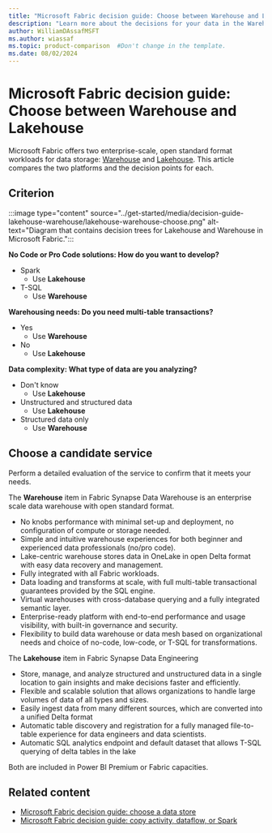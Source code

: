```yaml
---
title: "Microsoft Fabric decision guide: Choose between Warehouse and Lakehouse"
description: "Learn more about the decisions for your data in the Warehouse or Lakehouse workloads in Microsoft Fabric."
author: WilliamDAssafMSFT
ms.author: wiassaf
ms.topic: product-comparison  #Don't change in the template.
ms.date: 08/02/2024
---
```

# Microsoft Fabric decision guide: Choose between Warehouse and Lakehouse

Microsoft Fabric offers two enterprise-scale, open standard format workloads for data storage: [Warehouse](data-warehousing.md) and [Lakehouse](../data-engineering/lakehouse-overview.md). This article compares the two platforms and the decision points for each.

## Criterion

:::image type="content" source="../get-started/media/decision-guide-lakehouse-warehouse/lakehouse-warehouse-choose.png" alt-text="Diagram that contains decision trees for Lakehouse and Warehouse in Microsoft Fabric.":::

**No Code or Pro Code solutions: How do you want to develop?​**

- Spark
    - Use **Lakehouse​**
- T-SQL​
    - Use **Warehouse​**

**Warehousing needs​: Do you need multi-table transactions?​**

- Yes
    - Use **Warehouse​**
- No​
    - Use **Lakehouse​**

**Data complexity​: What type of data are you analyzing?​**

- Don't know​
    - Use **Lakehouse​**
- Unstructured and structured​ data
    - Use **Lakehouse​**
- Structured​ data only
    - Use **Warehouse​**

## Choose a candidate service

Perform a detailed evaluation of the service to confirm that it meets your needs.

The **Warehouse** item in Fabric Synapse Data Warehouse is an enterprise scale data warehouse with open standard format.​

- No knobs performance with minimal set-up and deployment, no configuration of compute or storage needed. ​
- Simple and intuitive warehouse experiences for both beginner and experienced data professionals (no/pro code)​.
- Lake-centric warehouse stores data in OneLake in open Delta format with easy data recovery and management​.
- Fully integrated with all Fabric workloads.
- Data loading and transforms at scale, with full multi-table transactional guarantees provided by the SQL engine.​
- Virtual warehouses with cross-database querying and a fully integrated semantic layer​.
- Enterprise-ready platform with end-to-end performance and usage visibility, with built-in governance and security​.
- Flexibility to build data warehouse or data mesh based on organizational needs and choice of no-code, low-code, or T-SQL for transformations​.

The **Lakehouse** item in Fabric Synapse Data Engineering

- Store, manage, and analyze structured and unstructured data in a single location to gain insights and make decisions faster and efficiently.​
- Flexible and scalable solution that allows organizations to handle large volumes of data of all types and sizes.​
- Easily ingest data from many different sources, which are converted into a unified Delta format ​
- Automatic table discovery and registration for a fully managed file-to-table experience for data engineers and data scientists. ​
- Automatic SQL analytics endpoint and default dataset that allows T-SQL querying of delta tables in the lake

Both are included in Power BI Premium or Fabric capacities​.

## Related content

- [Microsoft Fabric decision guide: choose a data store](../get-started/decision-guide-data-store.md)
- [Microsoft Fabric decision guide: copy activity, dataflow, or Spark](../get-started/decision-guide-pipeline-dataflow-spark.md)